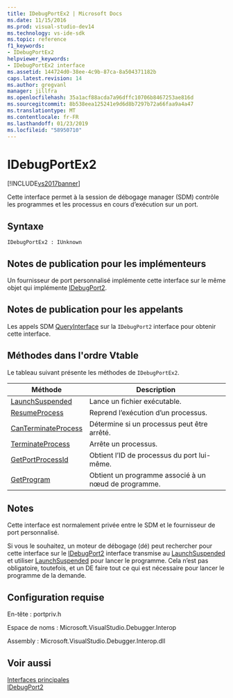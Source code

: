 ```yaml
---
title: IDebugPortEx2 | Microsoft Docs
ms.date: 11/15/2016
ms.prod: visual-studio-dev14
ms.technology: vs-ide-sdk
ms.topic: reference
f1_keywords:
- IDebugPortEx2
helpviewer_keywords:
- IDebugPortEx2 interface
ms.assetid: 144724d0-38ee-4c9b-87ca-8a504371182b
caps.latest.revision: 14
ms.author: gregvanl
manager: jillfra
ms.openlocfilehash: 35a1acf88acda7a96dffc10706b8467253ae816d
ms.sourcegitcommit: 8b538eea125241e9d6d8b7297b72a66faa9a4a47
ms.translationtype: MT
ms.contentlocale: fr-FR
ms.lasthandoff: 01/23/2019
ms.locfileid: "58950710"
---
```

# <a name="idebugportex2"></a>IDebugPortEx2
[!INCLUDE[vs2017banner](../../../includes/vs2017banner.md)]

Cette interface permet à la session de débogage manager (SDM) contrôle les programmes et les processus en cours d’exécution sur un port.  
  
## <a name="syntax"></a>Syntaxe  
  
```  
IDebugPortEx2 : IUnknown  
```  
  
## <a name="notes-for-implementers"></a>Notes de publication pour les implémenteurs  
 Un fournisseur de port personnalisé implémente cette interface sur le même objet qui implémente [IDebugPort2](../../../extensibility/debugger/reference/idebugport2.md).  
  
## <a name="notes-for-callers"></a>Notes de publication pour les appelants  
 Les appels SDM [QueryInterface](http://msdn.microsoft.com/library/62fce95e-aafa-4187-b50b-e6611b74c3b3) sur la `IDebugPort2` interface pour obtenir cette interface.  
  
## <a name="methods-in-vtable-order"></a>Méthodes dans l'ordre Vtable  
 Le tableau suivant présente les méthodes de `IDebugPortEx2`.  
  
|Méthode|Description|  
|------------|-----------------|  
|[LaunchSuspended](../../../extensibility/debugger/reference/idebugportex2-launchsuspended.md)|Lance un fichier exécutable.|  
|[ResumeProcess](../../../extensibility/debugger/reference/idebugportex2-resumeprocess.md)|Reprend l’exécution d’un processus.|  
|[CanTerminateProcess](../../../extensibility/debugger/reference/idebugportex2-canterminateprocess.md)|Détermine si un processus peut être arrêté.|  
|[TerminateProcess](../../../extensibility/debugger/reference/idebugportex2-terminateprocess.md)|Arrête un processus.|  
|[GetPortProcessId](../../../extensibility/debugger/reference/idebugportex2-getportprocessid.md)|Obtient l’ID de processus du port lui-même.|  
|[GetProgram](../../../extensibility/debugger/reference/idebugportex2-getprogram.md)|Obtient un programme associé à un nœud de programme.|  
  
## <a name="remarks"></a>Notes  
 Cette interface est normalement privée entre le SDM et le fournisseur de port personnalisé.  
  
 Si vous le souhaitez, un moteur de débogage (dé) peut rechercher pour cette interface sur le [IDebugPort2](../../../extensibility/debugger/reference/idebugport2.md) interface transmise au [LaunchSuspended](../../../extensibility/debugger/reference/idebugenginelaunch2-launchsuspended.md) et utiliser [LaunchSuspended](../../../extensibility/debugger/reference/idebugportex2-launchsuspended.md) pour lancer le programme. Cela n’est pas obligatoire, toutefois, et un DE faire tout ce qui est nécessaire pour lancer le programme de la demande.  
  
## <a name="requirements"></a>Configuration requise  
 En-tête : portpriv.h  
  
 Espace de noms : Microsoft.VisualStudio.Debugger.Interop  
  
 Assembly : Microsoft.VisualStudio.Debugger.Interop.dll  
  
## <a name="see-also"></a>Voir aussi  
 [Interfaces principales](../../../extensibility/debugger/reference/core-interfaces.md)   
 [IDebugPort2](../../../extensibility/debugger/reference/idebugport2.md)
